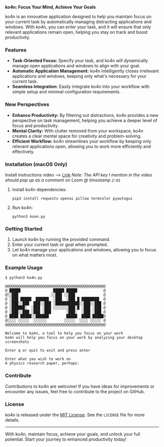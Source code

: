 **ko4n: Focus Your Mind, Achieve Your Goals**

ko4n is an innovative application designed to help you maintain focus on your current task by automatically managing distracting applications and windows. With ko4n, you can enter your task, and it will ensure that only relevant applications remain open, helping you stay on track and boost productivity.

### Features

- **Task-Oriented Focus:** Specify your task, and ko4n will dynamically manage open applications and windows to align with your goal.
- **Automatic Application Management:** ko4n intelligently closes irrelevant applications and windows, keeping only what's necessary for your current task.
- **Seamless Integration:** Easily integrate ko4n into your workflow with simple setup and minimal configuration requirements.

### New Perspectives

- **Enhance Productivity:** By filtering out distractions, ko4n provides a new perspective on task management, helping you achieve a deeper level of focus and productivity.
- **Mental Clarity:** With clutter removed from your workspace, ko4n creates a clear mental space for creativity and problem-solving.
- **Efficient Workflow:** ko4n streamlines your workflow by keeping only relevant applications open, allowing you to work more efficiently and effectively.

### Installation (macOS Only)

Install instructions video --> [Link](https://www.loom.com/share/907e1c88cb494cb082a87375371741bf)
_Note: The API key I mention in the video should pop up as a comment on Loom @ timestamp `2:01`_

1. Install ko4n dependencies:
    ```
    pip3 install requests openai pillow termcolor pyautogui
    ```

3. Run ko4n:
    ```
    python3 koan.py
    ```

### Getting Started

1. Launch ko4n by running the provided command.
2. Enter your current task or goal when prompted.
3. Let ko4n manage your applications and windows, allowing you to focus on what matters most.

### Example Usage

```
$ python3 ko4n.py

@@@@@@@@@@@@@@@@@@@@@@@@@@@@@@@@@@@@@@@@@@@@@@
@ █████               █████ █████            @
@░░███               ░░███ ░░███             @
@ ░███ █████  ██████  ░███  ░███ █ ████████  @
@ ░███░░███  ███░░███ ░███████████░░███░░███ @
@ ░██████░  ░███ ░███ ░░░░░░░███░█ ░███ ░███ @
@ ░███░░███ ░███ ░███       ░███░  ░███ ░███ @
@ ████ █████░░██████        █████  ████ █████@
@░░░░ ░░░░░  ░░░░░░        ░░░░░  ░░░░ ░░░░░ @
@@@@@@@@@@@@@@@@@@@@@@@@@@@@@@@@@@@@@@@@@@@@@@

Welcome to ko4n, a tool to help you focus on your work
ko4n will help you focus on your work by analyzing your desktop screenshots

Enter q or quit to exit and press enter

Enter what you wish to work on
A physics research paper, perhaps: 
```

### Contribute

Contributions to ko4n are welcome! If you have ideas for improvements or encounter any issues, feel free to contribute to the project on GitHub.

### License

ko4n is released under the [MIT License](https://opensource.org/licenses/MIT). See the `LICENSE` file for more details.

---

With ko4n, maintain focus, achieve your goals, and unlock your full potential. Start your journey to enhanced productivity today!
